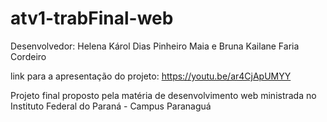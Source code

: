 # atv1-trabFinal-web

Desenvolvedor: Helena Károl Dias Pinheiro Maia e Bruna Kailane Faria Cordeiro

link para a apresentação do projeto: https://youtu.be/ar4CjApUMYY

Projeto final proposto pela matéria de desenvolvimento web ministrada no Instituto Federal do Paraná - Campus Paranaguá
